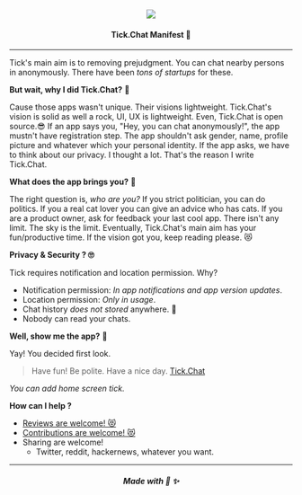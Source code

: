 <h3 align="center">
  <img src="http://res.cloudinary.com/cagataycali/image/upload/c_scale,h_200/v1501901075/tick-logo.png">
</h3>

<h4 align="center">Tick.Chat Manifest 👀</h4>

-----

Tick's main aim is to removing prejudgment. You can chat nearby persons in anonymously. There have been *tons of startups* for these.

**But wait, why I did Tick.Chat?** 🤔

Cause those apps wasn't unique. Their visions lightweight. Tick.Chat's vision is solid as well a rock, UI, UX is lightweight. Even, Tick.Chat is open source.😎
If an app says you, "Hey, you can chat anonymously!", the app mustn't have registration step. The app shouldn't ask gender, name, profile picture and whatever which your personal identity.
If the app asks, we have to think about our privacy. I thought a lot. That's the reason I write Tick.Chat.

**What does the app brings you?** 🤷‍

The right question is, *who are you?* If you strict politician, you can do politics. If you a real cat lover you can give an advice who has cats. If you are a product owner, ask for feedback your last cool app. There isn't any limit. The sky is the limit. Eventually, Tick.Chat's main aim has your fun/productive time. If the vision got you, keep reading please. 😻

**Privacy & Security ? 🙄**

Tick requires notification and location permission. Why?

 * Notification permission: *In app notifications and app version updates*.
 * Location permission: *Only in usage*.
 * Chat history *does not stored* anywhere. 🤞
 * Nobody can read your chats.

**Well, show me the app?** 🤙

Yay! You decided first look.
> Have fun! Be polite. Have a nice day.
[Tick.Chat](https://tick.chat)

*You can add home screen tick.*

**How can I help ?**

* [Reviews are welcome! 😻](https://producthunt.com/posts/tick-chat)
* [Contributions are welcome! 😻](https://github.com/cagataycali/tick.chat/blob/master/contributions.md)
* Sharing are welcome!
  * Twitter, reddit, hackernews, whatever you want.



*****
<h5 align="center">Made with 💖 ✨</h5>
